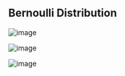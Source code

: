 
## Bernoulli Distribution

![image](https://github.com/user-attachments/assets/5031ed29-5a46-43b7-819c-6855fb3cdb61)


![image](https://github.com/user-attachments/assets/16eebef7-7e3d-4694-8e9b-1097e5a0754c)


![image](https://github.com/user-attachments/assets/e0f32b8b-c619-4a96-a4b9-32e1beb38566)
